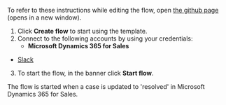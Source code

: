 To refer to these instructions while editing the flow, open [the github page](Send%20a%20Slack%20notification%20for%20resolved%20case%20in%20Microsoft%20Dynamics%20365_instructions.md) (opens in a new window).

1.	Click **Create flow** to start using the template.
2.	Connect to the following accounts by using your credentials:
    - **Microsoft Dynamics 365 for Sales** 
   - [Slack](https://ibm.biz/acslack)
3.	To start the flow, in the banner click **Start flow**.

The flow is started when a case is updated to 'resolved' in Microsoft Dynamics 365 for Sales.